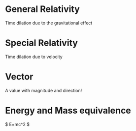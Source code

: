 # General Relativity  
Time dilation due to the gravitational effect
# Special Relativity 
Time dilation due to velocity 
# Vector 
A value with magnitude and direction!
# Energy and Mass equivalence 
$ E=mc^2 $
